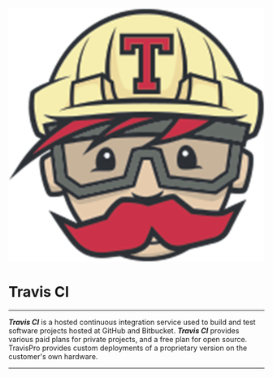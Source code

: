 ![Travis CI](Travis-CI.png)

# Travis CI

---

***Travis CI*** is a hosted continuous integration service used to build and test software projects hosted at GitHub and Bitbucket. ***Travis CI*** provides various paid plans for private projects, and a free plan for open source. TravisPro provides custom deployments of a proprietary version on the customer's own hardware.

---
